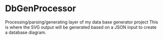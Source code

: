 # DbGenProcessor
Processing/parsing/generating layer of my data base generator project
This is where the SVG output will be generated based on a JSON input to create a database diagram. 
